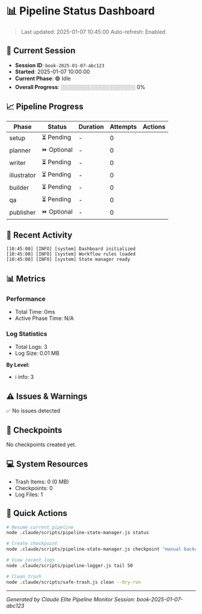 # 📊 Pipeline Status Dashboard

> Last updated: 2025-01-07 10:45:00
> Auto-refresh: Enabled

## 🎯 Current Session

- **Session ID**: `book-2025-01-07-abc123`
- **Started**: 2025-01-07 10:00:00
- **Current Phase**: 🟢 Idle
- **Overall Progress**: ░░░░░░░░░░░░░░░░░░░░ 0%

## 📈 Pipeline Progress

| Phase | Status | Duration | Attempts | Actions |
|-------|--------|----------|----------|---------|
| setup | ⏳ Pending | - | 0 |  |
| planner | ⏩ Optional | - | 0 |  |
| writer | ⏳ Pending | - | 0 |  |
| illustrator | ⏳ Pending | - | 0 |  |
| builder | ⏳ Pending | - | 0 |  |
| qa | ⏳ Pending | - | 0 |  |
| publisher | ⏩ Optional | - | 0 |  |

## 📜 Recent Activity

```
[10:45:00] [INFO] [system] Dashboard initialized
[10:45:00] [INFO] [system] Workflow rules loaded
[10:45:00] [INFO] [system] State manager ready
```

## 📊 Metrics

### Performance
- Total Time: 0ms
- Active Phase Time: N/A

### Log Statistics
- Total Logs: 3
- Log Size: 0.01 MB

**By Level:**
- ℹ️ info: 3

## ⚠️ Issues & Warnings

✅ No issues detected

## 💾 Checkpoints

No checkpoints created yet.

## 💻 System Resources

- Trash Items: 0 (0 MB)
- Checkpoints: 0
- Log Files: 1

## 🚀 Quick Actions

```bash
# Resume current pipeline
node .claude/scripts/pipeline-state-manager.js status

# Create checkpoint
node .claude/scripts/pipeline-state-manager.js checkpoint "manual backup"

# View recent logs
node .claude/scripts/pipeline-logger.js tail 50

# Clean trash
node .claude/scripts/safe-trash.js clean --dry-run
```

---

*Generated by Claude Elite Pipeline Monitor*
*Session: book-2025-01-07-abc123*